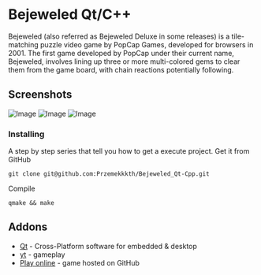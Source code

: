 # Bejeweled Qt/C++
Bejeweled (also referred as Bejeweled Deluxe in some releases) is a tile-matching puzzle video game by PopCap Games, developed for browsers in 2001. The first game developed by PopCap under their current name, Bejeweled, involves lining up three or more multi-colored gems to clear them from the game board, with chain reactions potentially following.

## Screenshots
![Image](https://user-images.githubusercontent.com/28188300/175765148-693f3e76-3aea-4920-92c4-7fdca62b46bf.png)
![Image](https://user-images.githubusercontent.com/28188300/175765150-400bb4c8-2c6f-4f53-99ff-d07289aebf07.png)
![Image](https://user-images.githubusercontent.com/28188300/175765151-8e9f67c0-070a-4388-b016-26b7f0c45b87.png)

### Installing
A step by step series  that tell you how to get a execute project.
Get it from GitHub
```
git clone git@github.com:Przemekkkth/Bejeweled_Qt-Cpp.git
```
Compile
```
qmake && make
```
## Addons
* [Qt](https://www.qt.io/) - Cross-Platform software for embedded & desktop
* [yt](https://youtu.be/0YnF8vVZt1E) - gameplay
* [Play online](https://przemekkkth.github.io/bejeweled/index.html) - game hosted on GitHub
